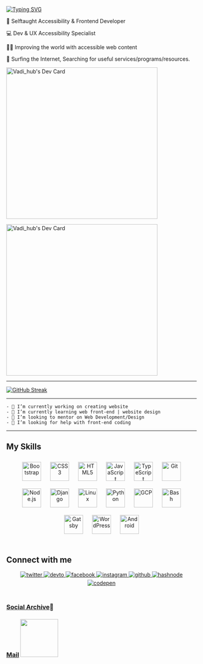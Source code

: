 <!-- [![Board Status](https://dev.azure.com/SMERCh/010764cf-a769-49c4-b209-e06b8a438141/b1a5c69e-0b98-4147-8c28-c5e8a837395d/_apis/work/boardbadge/35b975aa-a401-47bd-add0-90afeb38816a)](https://dev.azure.com/SMERCh/010764cf-a769-49c4-b209-e06b8a438141/_boards/board/t/b1a5c69e-0b98-4147-8c28-c5e8a837395d/Microsoft.RequirementCategory) 
-->
[![Typing SVG](https://readme-typing-svg.herokuapp.com?font=Frijole&color=%234E18FF&size=28&center=true&vCenter=true&multiline=true&width=540&height=210&lines=%F0%9F%91%A5%23%23%23%F0%9F%9A%B8;Hello+Github!;My+name+is+Vadim%2C;%F0%9F%9A%80+I'm+learning+Front-end.%F0%9F%99%88;%E2%9C%85%23%23%23%E2%9C%85)](https://linktr.ee/zvrhub)

👋 Selftaught Accessibility & Frontend Developer 

💻 Dev & UX Accessibility Specialist 

🐱‍👤 Improving the world with accessible web content 

👀 Surfing the Internet, 
Searching for useful services/programs/resources.

<a href="https://СвятыеСосочки.рф"><img src="https://share.creavite.co/65d939e0c218bea4a1204983.gifr=d6x" width="400" alt="Vadi_hub's Dev Card"/></a> 

<a href="https://app.daily.dev/zvrhub"><img src="https://api.daily.dev/devcards/8a3542eb2ee34f7faa9183f6acf8d6f2.png?r=d6x" width="400" alt="Vadi_hub's Dev Card"/></a>  



<!--
[![GitHub Streak](https://github.com/zv-r)<img src="https://share.creavite.co/BIew9JbAHCQdoONu.gif" width="400px">
--> 

____




[![GitHub Streak](http://github-readme-streak-stats.herokuapp.com?user=zv-r&&width=900&height=450&theme=monokai-metallian&date_format=M%20j%5B%2C%20Y%5D&ring=6A5D34&currStreakNum=DD22BF&border=4E18FF&stroke=DD22BF&fire=F27D0C&sideNums=5021D5C9&dates=7A6B3C&currStreakLabel=4E18FF&sideLabels=DD22BF)](https://github.com/zv-r)
<!--
<p align="center"> В настоящее время я сосредоточился на лучшем понимании более продвинутых концепций HTML и CSS, а также начал свои исследования со стека NodeJS и ReactJS
--> 

***

    - 🔭 I’m currently working on creating website
    - 🌱 I’m currently learning web front-end | website design
    - 👯 I’m looking to mentor on Web Development/Design
    - 🤔 I’m looking for help with front-end coding 
***    
    
    
## My Skills  
<div align="center">  
<a href="https://getbootstrap.com/docs/3.4/javascript/" target="_blank"><img style="margin: 10px" src="https://profilinator.rishav.dev/skills-assets/bootstrap-plain.svg" alt="Bootstrap" height="50" /></a>  
<a href="https://www.w3schools.com/css/" target="_blank"><img style="margin: 10px" src="https://profilinator.rishav.dev/skills-assets/css3-original-wordmark.svg" alt="CSS3" height="50" /></a>  
<a href="https://en.wikipedia.org/wiki/HTML5" target="_blank"><img style="margin: 10px" src="https://profilinator.rishav.dev/skills-assets/html5-original-wordmark.svg" alt="HTML5" height="50" /></a>  
<a href="https://www.javascript.com/" target="_blank"><img style="margin: 10px" src="https://profilinator.rishav.dev/skills-assets/javascript-original.svg" alt="JavaScript" height="50" /></a>  
<a href="https://www.typescriptlang.org/" target="_blank"><img style="margin: 10px" src="https://profilinator.rishav.dev/skills-assets/typescript-original.svg" alt="TypeScript" height="50" /></a>  
<a href="https://github.com/" target="_blank"><img style="margin: 10px" src="https://profilinator.rishav.dev/skills-assets/git-scm-icon.svg" alt="Git" height="50" /></a>  
<a href="https://nodejs.org/" target="_blank"><img style="margin: 10px" src="https://profilinator.rishav.dev/skills-assets/nodejs-original-wordmark.svg" alt="Node.js" height="50" /></a>  
<a href="https://www.djangoproject.com/" target="_blank"><img style="margin: 10px" src="https://profilinator.rishav.dev/skills-assets/django-original.svg" alt="Django" height="50" /></a>  
<a href="https://www.linux.org/" target="_blank"><img style="margin: 10px" src="https://profilinator.rishav.dev/skills-assets/linux-original.svg" alt="Linux" height="50" /></a>  
<a href="https://www.python.org/" target="_blank"><img style="margin: 10px" src="https://profilinator.rishav.dev/skills-assets/python-original.svg" alt="Python" height="50" /></a>  
<a href="https://cloud.google.com/" target="_blank"><img style="margin: 10px" src="https://profilinator.rishav.dev/skills-assets/google_cloud-icon.svg" alt="GCP" height="50" /></a>  
<a href="https://www.gnu.org/software/bash/" target="_blank"><img style="margin: 10px" src="https://profilinator.rishav.dev/skills-assets/gnu_bash-icon.svg" alt="Bash" height="50" /></a>  
<a href="https://www.gatsbyjs.com/" target="_blank"><img style="margin: 10px" src="https://profilinator.rishav.dev/skills-assets/gatsby.png" alt="Gatsby" height="50" /></a>  
<a href="https://wordpress.com/" target="_blank"><img style="margin: 10px" src="https://profilinator.rishav.dev/skills-assets/wordpress.png" alt="WordPress" height="50" /></a>  
<a href="https://www.android.com/intl/en_in/" target="_blank"><img style="margin: 10px" src="https://profilinator.rishav.dev/skills-assets/android-original-wordmark.svg" alt="Android" height="50" /></a>  
</div> 

<br/>  


## Connect with me  
<div align="center">
<a href="https://twitter.com/zvrhub" target="_blank">
<img src=https://img.shields.io/badge/twitter-%2300acee.svg?&style=for-the-badge&logo=twitter&logoColor=white alt=twitter style="margin-bottom: 5px;" />
</a>
<a href="https://dev.to/zvr" target="_blank">
<img src=https://img.shields.io/badge/dev.to-%2308090A.svg?&style=for-the-badge&logo=dev.to&logoColor=white alt=devto style="margin-bottom: 5px;" />
</a>
<a href="https://www.facebook.com/zolotoy.dev" target="_blank">
<img src=https://img.shields.io/badge/facebook-%232E87FB.svg?&style=for-the-badge&logo=facebook&logoColor=white alt=facebook style="margin-bottom: 5px;" />
</a>
<a href="https://instagram.com/zvrhub_com" target="_blank">
<img src=https://img.shields.io/badge/instagram-%23000000.svg?&style=for-the-badge&logo=instagram&logoColor=white alt=instagram style="margin-bottom: 5px;" />
</a>
<a href="https://github.com/zv-r" target="_blank">
<img src=https://img.shields.io/badge/github-%2324292e.svg?&style=for-the-badge&logo=github&logoColor=white alt=github style="margin-bottom: 5px;" />
</a>
<a href="https://hashnode.com/@zolotoy-web" target="_blank">
<img src=https://img.shields.io/badge/hashnode-%232962FF.svg?&style=for-the-badge&logo=hashnode&logoColor=white alt=hashnode style="margin-bottom: 5px;" />
</a>
<a href="https://codepen.com/vadidev" target="_blank">
<img src=https://img.shields.io/badge/codepen-%23131417.svg?&style=for-the-badge&logo=codepen&logoColor=white alt=codepen style="margin-bottom: 5px;" />
</a>  
</div>  
  

<br/>      
    
    
    
    
  
   ###  [Social Archive](https://linktr.ee/zvrhub)📌
   
   
   ###  [Mail](mailto:zvr@gold-mail.ru) <img src='https://raw.githubusercontent.com/ShahriarShafin/ShahriarShafin/main/Assets/handshake.gif' width="100px"> </h2>
    
    



